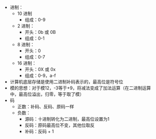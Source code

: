 * 进制：
  * 10 进制
    * 组成：0-9
  * 2 进制：
    * 开头：0b 或 0B
    * 组成：0-1
  * 8 进制：
    * 开头：0
    * 组成：0-7
  * 16 进制：
    * 开头：0X 或 0x
    * 组成：0-9，a-f
* 计算机底层存储是使用二进制补码表示的，最高位是符号位
* 模的思想：对于模12，-3等于+9，将减法变成了加法运算（在二进制运算中，最高位溢出，归零，等于取了模）
* 码
  * 正数：补码、反码、原码一样
  * 负数：
    * 源码：十进制转化为二进制，最高位设置为1
    * 反码：原码最高位不变，其他位取反
    * 补码：反码 + 1